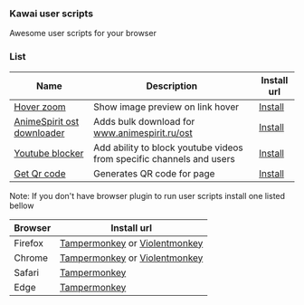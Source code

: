 ### Kawai user scripts

Awesome user scripts for your browser

### List

| Name | Description | Install url | 
|------|-------------|-------------|
| [Hover zoom](./projects/hover-zoom#readme) | Show image preview on link hover | [Install](./dist/hover-zoom.user.js?raw=true) |
| [AnimeSpirit ost downloader](./projects/animespirit-ost-downloader#readme) | Adds bulk download for www.animespirit.ru/ost | [Install](./dist/animespirit-ost-downloader.user.js?raw=true) |
| [Youtube blocker](./projects/youtube-blocker#readme) | Add ability to block youtube videos from specific channels and users | [Install](./dist/youtube-blocker.user.js?raw=true) |
| [Get Qr code](./projects/get-qrcode#readme) | Generates QR code for page | [Install](./dist/get-qrcode.user.js?raw=true) |

Note: If you don't have browser plugin to run user scripts install one listed bellow

| Browser | Install url |
|---------|-------------|
| Firefox | [Tampermonkey](https://addons.mozilla.org/ru/firefox/addon/tampermonkey/) or [Violentmonkey](https://addons.mozilla.org/en-US/firefox/addon/violentmonkey/) |
| Chrome  | [Tampermonkey](https://chrome.google.com/webstore/detail/tampermonkey/dhdgffkkebhmkfjojejmpbldmpobfkfo) or [Violentmonkey](https://chrome.google.com/webstore/detail/violentmonkey/jinjaccalgkegednnccohejagnlnfdag) |
| Safari  | [Tampermonkey](https://www.tampermonkey.net/?ext=dhdg&browser=safari) |
| Edge    | [Tampermonkey](https://www.microsoft.com/uk-ua/p/tampermonkey/9nblggh5162s) |

